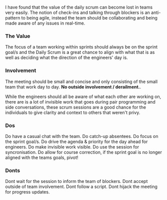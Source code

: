 I have found that the value of the daily scrum can become lost in teams very easily. The notion of check-ins and talking through blockers is an anti-pattern to being agile, instead the team should be collaborating and being made aware of any issues in real-time.


### The Value

The focus of a team working within sprints should always be on the sprint goal/s and the Daily Scrum is a great chance to align with what that is as well as deciding what the direction of the engineers' day is.

### Involvement
The meeting should be small and concise and only consisting of the small team that work day to day. **No outside involvement / derailment.**. 

While the engineers should all be aware of what each other are working on, there are is a lot of invisible work that goes during pair programming and side conversations, these scrum sessions are a good chance for the individuals to give clarity and context to others that weren't privy.

### Dos
Do have a casual chat with the team.
Do catch-up absentees.
Do focus on the sprint goal/s.
Do drive the agenda & priority for the day ahead for engineers.
Do make invisible work visible.
Do use the session for syncronisation.
Do allow for course correction, if the sprint goal is no longer aligned with the teams goals, pivot!

### Donts
Dont wait for the session to inform the team of blockers.
Dont accept outside of team involvement.
Dont follow a script.
Dont hijack the meeting for progress updates.